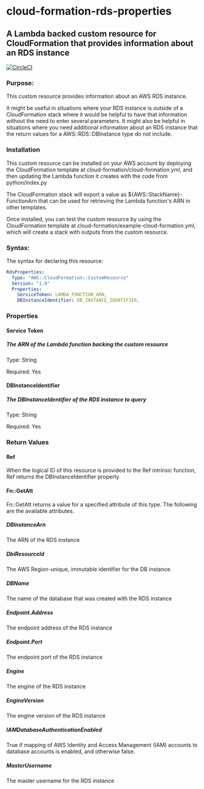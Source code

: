 # cloud-formation-rds-properties

## A Lambda backed custom resource for CloudFormation that provides information about an RDS instance

[![CircleCI](https://circleci.com/gh/RealSalmon/cloud-formation-rds-properties.svg?style=svg)](https://circleci.com/gh/RealSalmon/cloud-formation-rds-properties)

### Purpose:
This custom resource provides information about an AWS RDS instance.

It might be useful in situations where your RDS instance is outside of a
CloudFormation stack where it would be helpful to have that information without
the need to enter several parameters. It might also be helpful in situations
where you need additional information about an RDS instance that the return
values for a AWS::RDS::DBInstance type do not include.

### Installation
This custom resource can be installed on your AWS account by deploying the 
CloudFormation template at cloud-formation/cloud-formation.yml, and then 
updating the Lambda function it creates with the code from python/index.py

The CloudFormation stack will export a value as ${AWS::StackName}-FunctionArn
that can be used for retrieving the Lambda function's ARN in other templates.

Once installed, you can test the custom resource by using the CloudFormation
template at cloud-formation/example-cloud-formation.yml, which will create a 
stack with outputs from the custom resource.

### Syntax:
The syntax for declaring this resource:

```yaml
RdsProperties:
  Type: "AWS::CloudFormation::CustomResource"
  Version: "1.0"
  Properties:
    ServiceToken: LAMDA_FUNCTION_ARN,
    DBInstanceIdentifier: DB_INSTANCE_IDENTIFIER,
```
### Properties

#### Service Token
##### The ARN of the Lambda function backing the custom resource
Type: String

Required: Yes

#### DBInstanceIdentifier
##### The DBInstanceIdentifier of the RDS instance to query
Type: String

Required: Yes


### Return Values

#### Ref
When the logical ID of this resource is provided to the Ref intrinsic function, 
Ref returns the DBInstanceIdentifier property

#### Fn::GetAtt
Fn::GetAtt returns a value for a specified attribute of this type. The 
following are the available attributes.

##### DBInstanceArn
The ARN of the RDS instance

##### DbiResourceId
The AWS Region-unique, immutable identifier for the DB instance.

##### DBName
The name of the database that was created with the RDS instance

##### Endpoint.Address
The endpoint address of the RDS instance

##### Endpoint.Port
The endpoint port of the RDS instance

##### Engine
The engine of the RDS instance

##### EngineVersion
The engine version of the RDS instance

##### IAMDatabaseAuthenticationEnabled
True if mapping of AWS Identity and Access Management (IAM) accounts to 
database accounts is enabled, and otherwise false.

##### MasterUsername
The master username for the RDS instance
